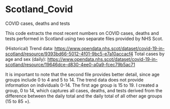 # Scotland_Covid
COVID cases, deaths and tests

This code extracts the most recent numbers on COVID cases, deaths and tests performed in Scotland using two separate files provided by NHS Scot.

(Historical) Trend data: https://www.opendata.nhs.scot/dataset/covid-19-in-scotland/resource/9393bd66-5012-4f01-9bc5-e7a10accacf4
Total cases by age and sex (daily): https://www.opendata.nhs.scot/dataset/covid-19-in-scotland/resource/19646dce-d830-4ee0-a0a9-fcec79b5ac71

It is important to note that the second file provides better detail, since age groups include 0 to 4 and 5 to 14. The trend data does not provide information on individuals 0-14. The first age group is 15 to 19. I created a group, 0 to 14, which captures all cases, deaths, and tests derived from the difference between the daily total and the daily total of all other age groups (15 to 85 +). 
